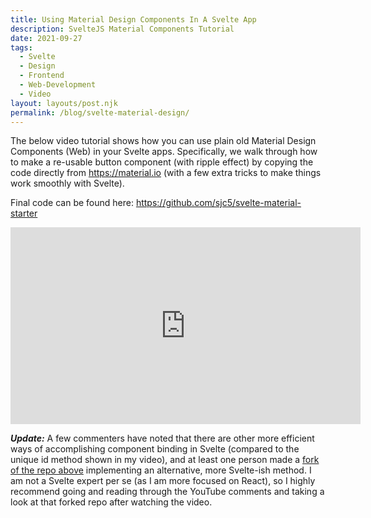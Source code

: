 ```yaml
---
title: Using Material Design Components In A Svelte App
description: SvelteJS Material Components Tutorial
date: 2021-09-27
tags:
  - Svelte
  - Design
  - Frontend
  - Web-Development
  - Video
layout: layouts/post.njk
permalink: /blog/svelte-material-design/
---
```


The below video tutorial shows how you can use plain old Material Design Components (Web) in your Svelte apps. Specifically, we walk through how to make a re-usable button component (with ripple effect) by copying the code directly from https://material.io (with a few extra tricks to make things work smoothly with Svelte).

Final code can be found here: <a href="https://github.com/sjc5/svelte-material-starter" target="_blank" rel="noreferrer">https://github.com/sjc5/svelte-material-starter</a>

<iframe width="560" height="315" src="https://www.youtube-nocookie.com/embed/-6Hy3MHfPhA" title="YouTube video player" frameborder="0" allow="accelerometer; autoplay; clipboard-write; encrypted-media; gyroscope; picture-in-picture" allowfullscreen class="youtube-embed"></iframe>

**_Update:_** A few commenters have noted that there are other more efficient ways of accomplishing component binding in Svelte (compared to the unique id method shown in my video), and at least one person made a <a href="https://github.com/David0922/svelte-material-starter" target="_blank" rel="noreferrer">fork of the repo above</a> implementing an alternative, more Svelte-ish method. I am not a Svelte expert per se (as I am more focused on React), so I highly recommend going and reading through the YouTube comments and taking a look at that forked repo after watching the video.
